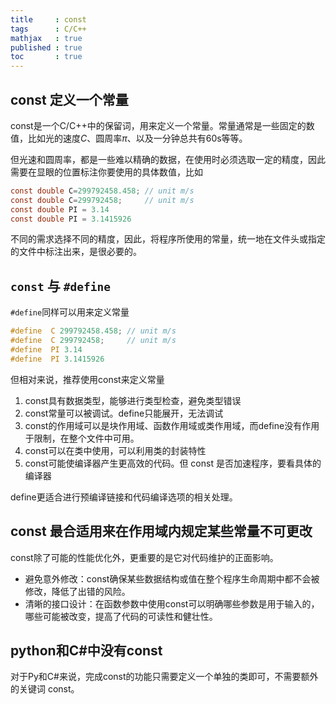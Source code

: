 ```yaml
---
title     : const
tags      : C/C++ 
mathjax   : true
published : true
toc       : true
---
```


## const 定义一个常量

const是一个C/C++中的保留词，用来定义一个常量。常量通常是一些固定的数值，比如光的速度$C$、圆周率$\pi$、以及一分钟总共有60s等等。

但光速和圆周率，都是一些难以精确的数据，在使用时必须选取一定的精度，因此需要在显眼的位置标注你要使用的具体数值，比如

```c
const double C=299792458.458; // unit m/s
const double C=299792458;     // unit m/s
const double PI = 3.14 
const double PI = 3.1415926
```

不同的需求选择不同的精度，因此，将程序所使用的常量，统一地在文件头或指定的文件中标注出来，是很必要的。

## `const` 与 `#define`

`#define`同样可以用来定义常量

```c
#define  C 299792458.458; // unit m/s
#define  C 299792458;     // unit m/s
#define  PI 3.14 
#define  PI 3.1415926
```

但相对来说，推荐使用const来定义常量

1. const具有数据类型，能够进行类型检查，避免类型错误
2. const常量可以被调试。define只能展开，无法调试
3. const的作用域可以是块作用域、函数作用域或类作用域，而define没有作用于限制，在整个文件中可用。
4. const可以在类中使用，可以利用类的封装特性
5. const可能使编译器产生更高效的代码。但 const 是否加速程序，要看具体的编译器

define更适合进行预编译链接和代码编译选项的相关处理。

## const 最合适用来在作用域内规定某些常量不可更改

const除了可能的性能优化外，更重要的是它对代码维护的正面影响。

- 避免意外修改：const确保某些数据结构或值在整个程序生命周期中都不会被修改，降低了出错的风险。
- 清晰的接口设计：在函数参数中使用const可以明确哪些参数是用于输入的，哪些可能被改变，提高了代码的可读性和健壮性。

## python和C#中没有const

对于Py和C#来说，完成const的功能只需要定义一个单独的类即可，不需要额外的关键词 const。